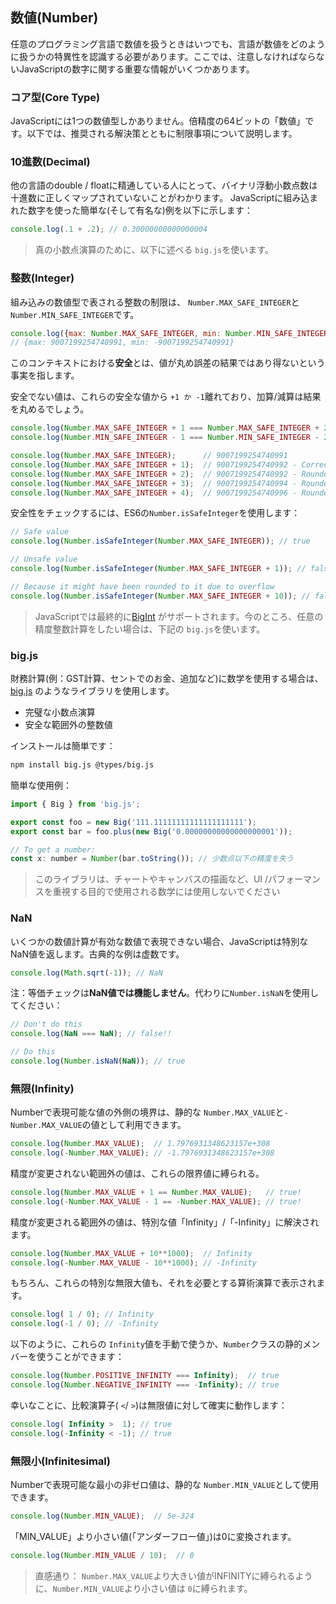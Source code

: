 ## 数値(Number)
任意のプログラミング言語で数値を扱うときはいつでも、言語が数値をどのように扱うかの特異性を認識する必要があります。ここでは、注意しなければならないJavaScriptの数字に関する重要な情報がいくつかあります。

### コア型(Core Type)
JavaScriptには1つの数値型しかありません。倍精度の64ビットの「数値」です。以下では、推奨される解決策とともに制限事項について説明します。

### 10進数(Decimal)
他の言語のdouble / floatに精通している人にとって、バイナリ浮動小数点数は十進数に正しくマップされていないことがわかります。 JavaScriptに組み込まれた数字を使った簡単な(そして有名な)例を以下に示します：

```js
console.log(.1 + .2); // 0.30000000000000004
```

> 真の小数点演算のために、以下に述べる `big.js`を使います。

### 整数(Integer)
組み込みの数値型で表される整数の制限は、 `Number.MAX_SAFE_INTEGER`と`Number.MIN_SAFE_INTEGER`です。

```js
console.log({max: Number.MAX_SAFE_INTEGER, min: Number.MIN_SAFE_INTEGER});
// {max: 9007199254740991, min: -9007199254740991}
```

このコンテキストにおける**安全**とは、値が丸め誤差の結果ではあり得ないという事実を指します。

安全でない値は、これらの安全な値から `+1 か -1`離れており、加算/減算は結果を丸めるでしょう。

```js
console.log(Number.MAX_SAFE_INTEGER + 1 === Number.MAX_SAFE_INTEGER + 2); // true!
console.log(Number.MIN_SAFE_INTEGER - 1 === Number.MIN_SAFE_INTEGER - 2); // true!

console.log(Number.MAX_SAFE_INTEGER);      // 9007199254740991
console.log(Number.MAX_SAFE_INTEGER + 1);  // 9007199254740992 - Correct
console.log(Number.MAX_SAFE_INTEGER + 2);  // 9007199254740992 - Rounded!
console.log(Number.MAX_SAFE_INTEGER + 3);  // 9007199254740994 - Rounded - correct by luck
console.log(Number.MAX_SAFE_INTEGER + 4);  // 9007199254740996 - Rounded!
```

安全性をチェックするには、ES6の`Number.isSafeInteger`を使用します：

```js
// Safe value
console.log(Number.isSafeInteger(Number.MAX_SAFE_INTEGER)); // true

// Unsafe value
console.log(Number.isSafeInteger(Number.MAX_SAFE_INTEGER + 1)); // false

// Because it might have been rounded to it due to overflow
console.log(Number.isSafeInteger(Number.MAX_SAFE_INTEGER + 10)); // false
```

> JavaScriptでは最終的に[BigInt](https://developers.google.com/web/updates/2018/05/bigint) がサポートされます。今のところ、任意の精度整数計算をしたい場合は、下記の `big.js`を使います。

### big.js
財務計算(例：GST計算、セントでのお金、追加など)に数学を使用する場合は、[big.js](https://github.com/MikeMcl/big.js/) のようなライブラリを使用します。
* 完璧な小数点演算
* 安全な範囲外の整数値

インストールは簡単です：
```bash
npm install big.js @types/big.js
```

簡単な使用例：

```js
import { Big } from 'big.js';

export const foo = new Big('111.11111111111111111111');
export const bar = foo.plus(new Big('0.00000000000000000001'));

// To get a number:
const x: number = Number(bar.toString()); // 少数点以下の精度を失う
```

> このライブラリは、チャートやキャンバスの描画など、UI /パフォーマンスを重視する目的で使用される数学には使用しないでください

### NaN
いくつかの数値計算が有効な数値で表現できない場合、JavaScriptは特別なNaN値を返します。古典的な例は虚数です。

```js
console.log(Math.sqrt(-1)); // NaN
```

注：等価チェックは**NaN値では機能しません**。代わりに`Number.isNaN`を使用してください：

```js
// Don't do this
console.log(NaN === NaN); // false!!

// Do this
console.log(Number.isNaN(NaN)); // true
```

### 無限(Infinity)
Numberで表現可能な値の外側の境界は、静的な `Number.MAX_VALUE`と`-Number.MAX_VALUE`の値として利用できます。

```js
console.log(Number.MAX_VALUE);  // 1.7976931348623157e+308
console.log(-Number.MAX_VALUE); // -1.7976931348623157e+308
```

精度が変更されない範囲外の値は、これらの限界値に縛られる。

```js
console.log(Number.MAX_VALUE + 1 == Number.MAX_VALUE);   // true!
console.log(-Number.MAX_VALUE - 1 == -Number.MAX_VALUE); // true!
```

精度が変更される範囲外の値は、特別な値「Infinity」/「-Infinity」に解決されます。

```js
console.log(Number.MAX_VALUE + 10**1000);  // Infinity
console.log(-Number.MAX_VALUE - 10**1000); // -Infinity
```

もちろん、これらの特別な無限大値も、それを必要とする算術演算で表示されます。

```js
console.log( 1 / 0); // Infinity
console.log(-1 / 0); // -Infinity
```

以下のように、これらの `Infinity`値を手動で使うか、`Number`クラスの静的メンバーを使うことができます：

```js
console.log(Number.POSITIVE_INFINITY === Infinity);  // true
console.log(Number.NEGATIVE_INFINITY === -Infinity); // true
```

幸いなことに、比較演算子( `<`/ `>`)は無限値に対して確実に動作します：

```js
console.log( Infinity >  1); // true
console.log(-Infinity < -1); // true
```

### 無限小(Infinitesimal)

Numberで表現可能な最小の非ゼロ値は、静的な `Number.MIN_VALUE`として使用できます。

```js
console.log(Number.MIN_VALUE);  // 5e-324
```

「MIN_VALUE」より小さい値(「アンダーフロー値」)は0に変換されます。

```js
console.log(Number.MIN_VALUE / 10);  // 0
```

> 直感通り： `Number.MAX_VALUE`より大きい値がINFINITYに縛られるように、`Number.MIN_VALUE`より小さい値は `0`に縛られます。
